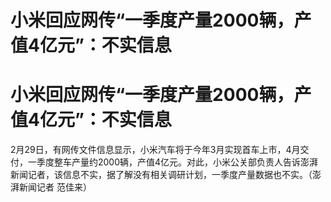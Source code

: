 # 小米回应网传“一季度产量2000辆，产值4亿元”：不实信息

# 小米回应网传“一季度产量2000辆，产值4亿元”：不实信息

2月29日，有网传文件信息显示，小米汽车将于今年3月实现首车上市，4月交付，一季度整车产量约2000辆，产值4亿元。对此，小米公关部负责人告诉澎湃新闻记者，该信息不实，据了解没有相关调研计划，一季度产量数据也不实。（澎湃新闻记者
范佳来）

